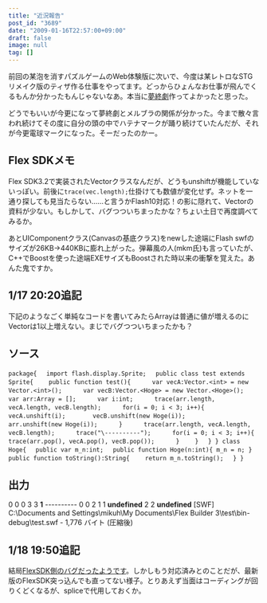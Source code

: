 ```yaml
---
title: "近況報告"
post_id: "3689"
date: "2009-01-16T22:57:00+09:00"
draft: false
image: null
tag: []
---
```



前回の某泡を消すパズルゲームのWeb体験版に次いで、今度は某レトロなSTGリメイク版のティザ作る仕事をやってます。どっからひょんなお仕事が飛んでくるもんか分かったもんじゃないなあ。本当に[夢終劇](/!/thC/)作ってよかったと思った。

どうでもいいが今更になって夢終劇とメルブラの関係が分かった。今まで散々言われ続けてその度に自分の頭の中でハテナマークが踊り続けていたんだが、それが今更電球マークになった。そーだったのかー。

## Flex SDKメモ

Flex SDK3.2で実装されたVectorクラスなんだが、どうもunshiftが機能していないっぽい。前後に`trace(vec.length);`仕掛けても数値が変化せず。ネットを一通り探しても見当たらない……と言うかFlash10対応！の影に隠れて、Vectorの資料が少ない。もしかして、バグつついちまったかな？ちょい土日で再度調べてみるか。

あとUIComponentクラス(Canvasの基底クラス)をnewした途端にFlash swfのサイズが26KB→440KBに膨れ上がった。弾幕風の人(mkm氏)も言っていたが、C++でBoostを使った途端EXEサイズもBoostされた時以来の衝撃を覚えた。あんた鬼ですか。

## 1/17 20:20追記

下記のようなごく単純なコードを書いてみたらArrayは普通に値が増えるのにVectorは1以上増えない。まじでバグつついちまったかも？

## ソース

`package{
　import flash.display.Sprite;
　public class test extends Sprite{
　　public function test(){
　　　var vecA:Vector.<int> = new Vector.<int>();
　　　var vecB:Vector.<Hoge> = new Vector.<Hoge>();
　　　var arr:Array = [];
　　　var i:int;
　　　trace(arr.length, vecA.length, vecB.length);
　　　for(i = 0; i < 3; i++){
　　　　vecA.unshift(i);
　　　　vecB.unshift(new Hoge(i));
　　　　arr.unshift(new Hoge(i));
　　　}
　　　trace(arr.length, vecA.length, vecB.length);
　　　trace("\----------");
　　　for(i = 0; i < 3; i++){
　　　　trace(arr.pop(), vecA.pop(), vecB.pop());
　　　}
　　}
　}
}
class Hoge{
　public var m_n:int;
　public function Hoge(n:int){ m_n = n; }
　public function toString():String{
　　return m_n.toString();
　}
}`

## 出力

0 0 0
3 3 **1**
\----------
0 0 2
1 1 **undefined**
2 2 **undefined**
[SWF] C:\Documents and Settings\mikuh\My Documents\Flex Builder 3\test\bin-debug\test.swf - 1,776 バイト (圧縮後)

## 1/18 19:50追記

結局[FlexSDK側のバグだったようです](http://bugs.adobe.com/jira/browse/ASC-3620)。しかしもう対応済みとのことだが、最新版のFlexSDK突っ込んでも直ってない様子。とりあえず当面はコーディングが回りくどくなるが、spliceで代用しておくか。
